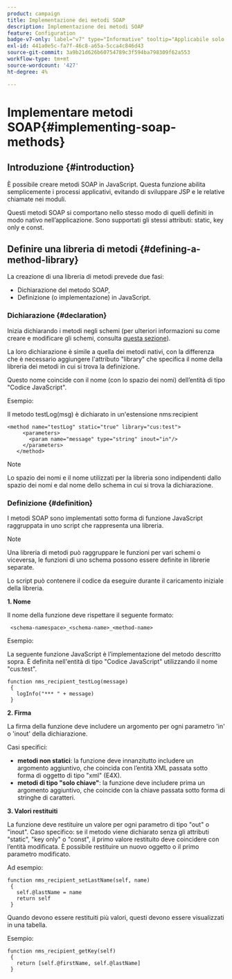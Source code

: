 ```yaml
---
product: campaign
title: Implementazione dei metodi SOAP
description: Implementazione dei metodi SOAP
feature: Configuration
badge-v7-only: label="v7" type="Informative" tooltip="Applicabile solo a Campaign Classic v7"
exl-id: 441a0e5c-fa7f-46c8-a65a-5cca4c846d43
source-git-commit: 3a9b21d626b60754789c3f594ba798309f62a553
workflow-type: tm+mt
source-wordcount: '427'
ht-degree: 4%

---
```


# Implementare metodi SOAP{#implementing-soap-methods}



## Introduzione {#introduction}

È possibile creare metodi SOAP in JavaScript. Questa funzione abilita semplicemente i processi applicativi, evitando di sviluppare JSP e le relative chiamate nei moduli.

Questi metodi SOAP si comportano nello stesso modo di quelli definiti in modo nativo nell’applicazione. Sono supportati gli stessi attributi: static, key only e const.

## Definire una libreria di metodi {#defining-a-method-library}

La creazione di una libreria di metodi prevede due fasi:

* Dichiarazione del metodo SOAP,
* Definizione (o implementazione) in JavaScript.

### Dichiarazione {#declaration}

Inizia dichiarando i metodi negli schemi (per ulteriori informazioni su come creare e modificare gli schemi, consulta [questa sezione](../../configuration/using/about-schema-edition.md)).

La loro dichiarazione è simile a quella dei metodi nativi, con la differenza che è necessario aggiungere l&#39;attributo &quot;library&quot; che specifica il nome della libreria dei metodi in cui si trova la definizione.

Questo nome coincide con il nome (con lo spazio dei nomi) dell’entità di tipo &quot;Codice JavaScript&quot;.

Esempio:

Il metodo testLog(msg) è dichiarato in un&#39;estensione nms:recipient

```
<method name="testLog" static="true" library="cus:test">
     <parameters>
       <param name="message" type="string" inout="in"/>
     </parameters>
   </method>
```

>[!NOTE]
>
>Lo spazio dei nomi e il nome utilizzati per la libreria sono indipendenti dallo spazio dei nomi e dal nome dello schema in cui si trova la dichiarazione.

### Definizione {#definition}

I metodi SOAP sono implementati sotto forma di funzione JavaScript raggruppata in uno script che rappresenta una libreria.

>[!NOTE]
>
>Una libreria di metodi può raggruppare le funzioni per vari schemi o viceversa, le funzioni di uno schema possono essere definite in librerie separate.

Lo script può contenere il codice da eseguire durante il caricamento iniziale della libreria.

**1. Nome**

Il nome della funzione deve rispettare il seguente formato:

```
 <schema-namespace>_<schema-name>_<method-name>
```

Esempio:

La seguente funzione JavaScript è l’implementazione del metodo descritto sopra. È definita nell&#39;entità di tipo &quot;Codice JavaScript&quot; utilizzando il nome &quot;cus:test&quot;.

```
function nms_recipient_testLog(message)
 {
   logInfo("*** " + message)
 }
```

**2. Firma**

La firma della funzione deve includere un argomento per ogni parametro &#39;in&#39; o &#39;inout&#39; della dichiarazione.

Casi specifici:

* **metodi non statici**: la funzione deve innanzitutto includere un argomento aggiuntivo, che coincida con l’entità XML passata sotto forma di oggetto di tipo &quot;xml&quot; (E4X).
* **metodi di tipo &quot;solo chiave&quot;**: la funzione deve includere prima un argomento aggiuntivo, che coincide con la chiave passata sotto forma di stringhe di caratteri.

**3. Valori restituiti**

La funzione deve restituire un valore per ogni parametro di tipo &quot;out&quot; o &quot;inout&quot;. Caso specifico: se il metodo viene dichiarato senza gli attributi &quot;static&quot;, &quot;key only&quot; o &quot;const&quot;, il primo valore restituito deve coincidere con l’entità modificata. È possibile restituire un nuovo oggetto o il primo parametro modificato.

Ad esempio:

```
function nms_recipient_setLastName(self, name)
 {
   self.@lastName = name
   return self
 }
```

Quando devono essere restituiti più valori, questi devono essere visualizzati in una tabella.

Esempio:

```
function nms_recipient_getKey(self)
 {
   return [self.@firstName, self.@lastName]
 }
```
